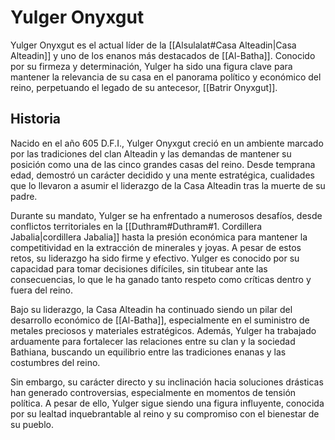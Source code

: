 # Yulger Onyxgut

Yulger Onyxgut es el actual líder de la [[Alsulalat#Casa Alteadin|Casa Alteadin]] y uno de los enanos más destacados de [[Al-Batha]]. Conocido por su firmeza y determinación, Yulger ha sido una figura clave para mantener la relevancia de su casa en el panorama político y económico del reino, perpetuando el legado de su antecesor, [[Batrir Onyxgut]].

## Historia

Nacido en el año 605 D.F.I., Yulger Onyxgut creció en un ambiente marcado por las tradiciones del clan Alteadin y las demandas de mantener su posición como una de las cinco grandes casas del reino. Desde temprana edad, demostró un carácter decidido y una mente estratégica, cualidades que lo llevaron a asumir el liderazgo de la Casa Alteadin tras la muerte de su padre.

Durante su mandato, Yulger se ha enfrentado a numerosos desafíos, desde conflictos territoriales en la [[Duthram#Duthram#1. Cordillera Jabalia|cordillera Jabalia]] hasta la presión económica para mantener la competitividad en la extracción de minerales y joyas. A pesar de estos retos, su liderazgo ha sido firme y efectivo. Yulger es conocido por su capacidad para tomar decisiones difíciles, sin titubear ante las consecuencias, lo que le ha ganado tanto respeto como críticas dentro y fuera del reino.

Bajo su liderazgo, la Casa Alteadin ha continuado siendo un pilar del desarrollo económico de [[Al-Batha]], especialmente en el suministro de metales preciosos y materiales estratégicos. Además, Yulger ha trabajado arduamente para fortalecer las relaciones entre su clan y la sociedad Bathiana, buscando un equilibrio entre las tradiciones enanas y las costumbres del reino.

Sin embargo, su carácter directo y su inclinación hacia soluciones drásticas han generado controversias, especialmente en momentos de tensión política. A pesar de ello, Yulger sigue siendo una figura influyente, conocida por su lealtad inquebrantable al reino y su compromiso con el bienestar de su pueblo.